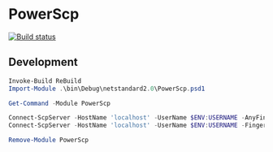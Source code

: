 # PowerScp

[![Build status](https://ci.appveyor.com/api/projects/status/ieexkg9xk2c63947?svg=true)](https://ci.appveyor.com/project/abbgrade/powerscp)


## Development

```powershell
Invoke-Build ReBuild
Import-Module .\bin\Debug\netstandard2.0\PowerScp.psd1

Get-Command -Module PowerScp

Connect-ScpServer -HostName 'localhost' -UserName $ENV:USERNAME -AnyFingerprint
Connect-ScpServer -HostName 'localhost' -UserName $ENV:USERNAME -Fingerprint 'abc'

Remove-Module PowerScp

```
